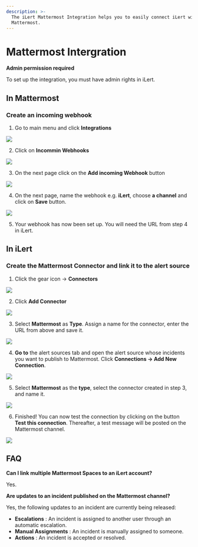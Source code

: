 ```yaml
---
description: >-
  The iLert Mattermost Integration helps you to easily connect iLert with
  Mattermost.
---
```


# Mattermost Intergration

**Admin permission required**

To set up the integration, you must have admin rights in iLert.

## In Mattermost <a id="add-to-channel"></a>

### Create an incoming webhook

1. Go to main menu and click **Integrations**

![](../.gitbook/assets/screenshot_07_02_21__16_44.png)

2. Click on **Incommin Webhooks**

![](../.gitbook/assets/screenshot_07_02_21__16_45.png)

3. On the next page click on the **Add incoming Webhook** button

![](../.gitbook/assets/screenshot_07_02_21__16_47.png)

4. On the next page, name the webhook e.g. **iLert**, choose **a channel** and click on **Save** button.

![](../.gitbook/assets/screenshot_07_02_21__16_49.png)

5. Your webhook has now been set up. You will need the URL from step 4 in iLert.

## In iLert <a id="create-alarm-source"></a>

### Create the Mattermost Connector and link it to the alert source

1. Click the gear icon → **Connectors**

![](../.gitbook/assets/mtiw5.png)

2. Click **Add Connector**

![](../.gitbook/assets/mtiw6.png)

3. Select **Mattermost** as **Type**. Assign a name for the connector, enter the URL from above and save it.

![](../.gitbook/assets/screenshot_07_02_21__16_53.png)

4. **Go to** the alert sources tab and open the alert source whose incidents you want to publish to Mattermost. Click **Connections → Add New Connection**.

![](../.gitbook/assets/mtiw8.png)

5. Select **Mattermost** as the **type**, select the connector created in step 3, and name it.

![](../.gitbook/assets/screenshot_07_02_21__16_54.png)

6. Finished! You can now test the connection by clicking on the button **Test this connection**. Thereafter, a test message will be posted on the Mattermost channel.

![](../.gitbook/assets/screenshot_07_02_21__16_55.png)

## FAQ <a id="faq"></a>

**Can I link multiple Mattermost Spaces to an iLert account?**

Yes.

**Are updates to an incident published on the Mattermost channel?**

Yes, the following updates to an incident are currently being released:

* **Escalations** : An incident is assigned to another user through an automatic escalation.
* **Manual Assignments** : An incident is manually assigned to someone.
* **Actions** : An incident is accepted or resolved.

